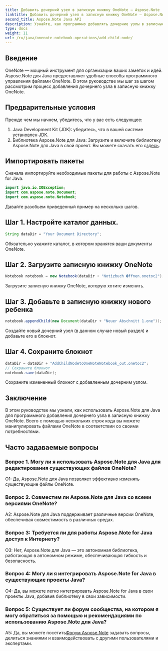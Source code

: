 ```yaml
---
title: Добавить дочерний узел в записную книжку OneNote — Aspose.Note
linktitle: Добавить дочерний узел в записную книжку OneNote — Aspose.Note
second_title: Aspose.Note Java API
description: Узнайте, как программно добавлять дочерние узлы в записные книжки OneNote с помощью Aspose.Note для Java. Улучшите организацию заметок без особых усилий.
type: docs
weight: 11
url: /ru/java/onenote-notebook-operations/add-child-node/
---
```

## Введение

OneNote — мощный инструмент для организации ваших заметок и идей. Aspose.Note для Java предоставляет удобные способы программного управления файлами OneNote. В этом руководстве мы шаг за шагом рассмотрим процесс добавления дочернего узла в записную книжку OneNote.

## Предварительные условия

Прежде чем мы начнем, убедитесь, что у вас есть следующее:

1. Java Development Kit (JDK): убедитесь, что в вашей системе установлен JDK.
2.  Библиотека Aspose.Note для Java: Загрузите и включите библиотеку Aspose.Note для Java в свой проект. Вы можете скачать его с[здесь](https://releases.aspose.com/note/java/).

## Импортировать пакеты

Сначала импортируйте необходимые пакеты для работы с Aspose.Note for Java.

```java
import java.io.IOException;
import com.aspose.note.Document;
import com.aspose.note.Notebook;
```

Давайте разобьем приведенный пример на несколько шагов.

## Шаг 1. Настройте каталог данных.

```java
String dataDir = "Your Document Directory";
```

Обязательно укажите каталог, в котором хранятся ваши документы OneNote.

## Шаг 2. Загрузите записную книжку OneNote

```java
Notebook notebook = new Notebook(dataDir + "Notizbuch �ffnen.onetoc2");
```

Загрузите записную книжку OneNote, которую хотите изменить.

## Шаг 3. Добавьте в записную книжку нового ребенка

```java
notebook.appendChild(new Document(dataDir + "Neuer Abschnitt 1.one"));
```

Создайте новый дочерний узел (в данном случае новый раздел) и добавьте его в блокнот.

## Шаг 4. Сохраните блокнот

```java
dataDir = dataDir + "AddChildNodetoOneNoteNotebook_out.onetoc2";
// Сохраните блокнот
notebook.save(dataDir);
```

Сохраните измененный блокнот с добавленным дочерним узлом.

## Заключение

В этом руководстве мы узнали, как использовать Aspose.Note для Java для программного добавления дочернего узла в записную книжку OneNote. Всего с помощью нескольких строк кода вы можете манипулировать файлами OneNote в соответствии со своими потребностями.

## Часто задаваемые вопросы

### Вопрос 1. Могу ли я использовать Aspose.Note для Java для редактирования существующих файлов OneNote?

О1: Да, Aspose.Note для Java позволяет эффективно изменять существующие файлы OneNote.

### Вопрос 2. Совместим ли Aspose.Note для Java со всеми версиями OneNote?

A2: Aspose.Note для Java поддерживает различные версии OneNote, обеспечивая совместимость в различных средах.

### Вопрос 3: Требуется ли для работы Aspose.Note for Java доступ к Интернету?

О3: Нет, Aspose.Note для Java — это автономная библиотека, работающая в автономном режиме, обеспечивающая гибкость и безопасность.

### Вопрос 4: Могу ли я интегрировать Aspose.Note for Java в существующие проекты Java?

О4: Да, вы можете легко интегрировать Aspose.Note for Java в свои проекты Java, добавив библиотеку в свои зависимости.

### Вопрос 5: Существует ли форум сообщества, на котором я могу обратиться за помощью и рекомендациями по использованию Aspose.Note для Java?

 A5: Да, вы можете посетить[Форум Aspose.Note](https://forum.aspose.com/c/note/28) задавать вопросы, делиться знаниями и взаимодействовать с другими пользователями и экспертами.